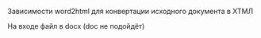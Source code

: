 Зависимости
word2html для конвертации исходного документа в ХТМЛ

На входе файл в docx (doc не подойдёт)

